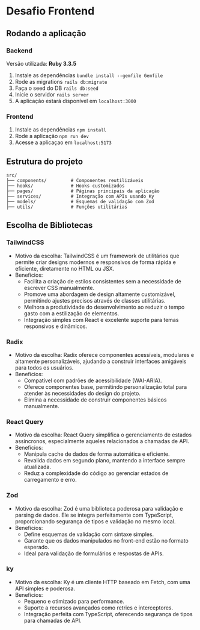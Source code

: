 # Desafio Frontend

## Rodando a aplicação

### Backend

Versão utilizada: **Ruby 3.3.5**

1. Instale as dependências `bundle install --gemfile Gemfile`
2. Rode as migrations `rails db:migrate`
3. Faça o seed do DB `rails db:seed`
4. Inicie o servidor `rails server`
5. A aplicação estará disponível em `localhost:3000`

### Frontend

1. Instale as dependências `npm install`
2. Rode a aplicação `npm run dev`
3. Acesse a aplicaçao em `localhost:5173`

## Estrutura do projeto

```plaintext
src/
├── components/         # Componentes reutilizáveis
├── hooks/              # Hooks customizados
├── pages/              # Páginas principais da aplicação
├── services/           # Integração com APIs usando Ky
├── models/             # Esquemas de validação com Zod
├── utils/              # Funções utilitárias
```

## Escolha de Bibliotecas

### TailwindCSS

- Motivo da escolha: TailwindCSS é um framework de utilitários que permite criar designs modernos e responsivos de forma rápida e eficiente, diretamente no HTML ou JSX.
- Benefícios:
  - Facilita a criação de estilos consistentes sem a necessidade de escrever CSS manualmente.
  - Promove uma abordagem de design altamente customizável, permitindo ajustes precisos através de classes utilitárias.
  - Melhora a produtividade do desenvolvimento ao reduzir o tempo gasto com a estilização de elementos.
  - Integração simples com React e excelente suporte para temas responsivos e dinâmicos.

### Radix

- Motivo da escolha: Radix oferece componentes acessíveis, modulares e altamente personalizáveis, ajudando a construir interfaces amigáveis para todos os usuários.
- Benefícios:
  - Compatível com padrões de acessibilidade (WAI-ARIA).
  - Oferece componentes base, permitindo personalização total para atender às necessidades do design do projeto.
  - Elimina a necessidade de construir componentes básicos manualmente.

### React Query

- Motivo da escolha: React Query simplifica o gerenciamento de estados assíncronos,
  especialmente aqueles relacionados a chamadas de API.
- Benefícios:
  - Manipula cache de dados de forma automática e eficiente.
  - Revalida dados em segundo plano, mantendo a interface sempre atualizada.
  - Reduz a complexidade do código ao gerenciar estados de carregamento e erro.

### Zod

- Motivo da escolha: Zod é uma biblioteca poderosa para validação e parsing de dados. Ele se integra perfeitamente com TypeScript, proporcionando segurança de tipos e validação no mesmo local.
- Benefícios:
  - Define esquemas de validação com sintaxe simples.
  - Garante que os dados manipulados no front-end estão no formato esperado.
  - Ideal para validação de formulários e respostas de APIs.

### ky

- Motivo da escolha: Ky é um cliente HTTP baseado em Fetch, com uma API simples e poderosa.
- Benefícios:
  - Pequeno e otimizado para performance.
  - Suporte a recursos avançados como retries e interceptores.
  - Integração perfeita com TypeScript, oferecendo segurança de tipos para chamadas de API.
